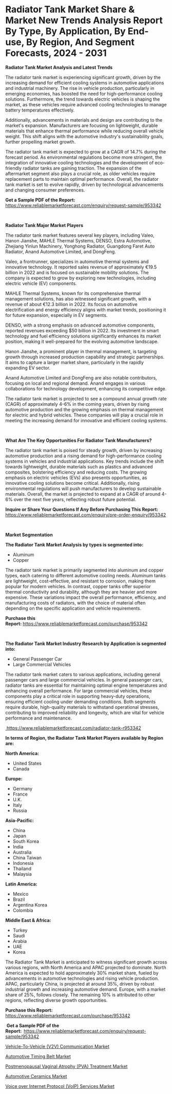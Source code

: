 <p><h1>Radiator Tank Market Share & Market New Trends Analysis Report By Type, By Application, By End-use, By Region, And Segment Forecasts, 2024 - 2031</h1></p><p><strong>Radiator Tank Market Analysis and Latest Trends</strong></p>
<p><p>The radiator tank market is experiencing significant growth, driven by the increasing demand for efficient cooling systems in automotive applications and industrial machinery. The rise in vehicle production, particularly in emerging economies, has boosted the need for high-performance cooling solutions. Furthermore, the trend towards electric vehicles is shaping the market, as these vehicles require advanced cooling technologies to manage battery temperatures effectively.</p><p>Additionally, advancements in materials and design are contributing to the market's expansion. Manufacturers are focusing on lightweight, durable materials that enhance thermal performance while reducing overall vehicle weight. This shift aligns with the automotive industry's sustainability goals, further propelling market growth.</p><p>The radiator tank market is expected to grow at a CAGR of 14.7% during the forecast period. As environmental regulations become more stringent, the integration of innovative cooling technologies and the development of eco-friendly radiator tanks are gaining traction. The expansion of the aftermarket segment also plays a crucial role, as older vehicles require replacement parts to maintain optimal performance. Overall, the radiator tank market is set to evolve rapidly, driven by technological advancements and changing consumer preferences.</p></p>
<p><strong>Get a Sample PDF of the Report:&nbsp;</strong> <a href="https://www.reliablemarketforecast.com/enquiry/request-sample/953342?utm_campaign=1080&utm_medium=2&utm_source=Github&utm_content=ia&utm_term=03112024&utm_id=radiator-tank">https://www.reliablemarketforecast.com/enquiry/request-sample/953342</a></p>
<p>&nbsp;</p>
<p><strong>Radiator Tank Major Market Players</strong></p>
<p><p>The radiator tank market features several key players, including Valeo, Hanon Jianshe, MAHLE Thermal Systems, DENSO, Estra Automotive, Zhejiang Yinlun Machinery, Yonghong Radiator, Guangdong Faret Auto Radiator, Anand Automotive Limited, and DongFeng. </p><p>Valeo, a frontrunner, specializes in automotive thermal systems and innovative technology. It reported sales revenue of approximately €19.5 billion in 2022 and is focused on sustainable mobility solutions. The company is expected to grow by exploring new technologies, including electric vehicle (EV) components.</p><p>MAHLE Thermal Systems, known for its comprehensive thermal management solutions, has also witnessed significant growth, with a revenue of about €12.3 billion in 2022. Its focus on automotive electrification and energy efficiency aligns with market trends, positioning it for future expansion, especially in EV segments.</p><p>DENSO, with a strong emphasis on advanced automotive components, reported revenues exceeding $50 billion in 2022. Its investment in smart technology and fuel efficiency solutions significantly enhances its market position, making it well-prepared for the evolving automotive landscape.</p><p>Hanon Jianshe, a prominent player in thermal management, is targeting growth through increased production capability and strategic partnerships. It aims to capture a larger market share, particularly in the rapidly expanding EV sector.</p><p>Anand Automotive Limited and DongFeng are also notable contributors, focusing on local and regional demand. Anand engages in various collaborations for technology development, enhancing its competitive edge.</p><p>The radiator tank market is projected to see a compound annual growth rate (CAGR) of approximately 4-6% in the coming years, driven by rising automotive production and the growing emphasis on thermal management for electric and hybrid vehicles. These companies will play a crucial role in meeting the increasing demand for innovative and efficient cooling systems.</p></p>
<p>&nbsp;</p>
<p><strong>What Are The Key Opportunities For Radiator Tank Manufacturers?</strong></p>
<p><p>The radiator tank market is poised for steady growth, driven by increasing automotive production and a rising demand for high-performance cooling systems in vehicles and industrial applications. Key trends include the shift towards lightweight, durable materials such as plastics and advanced composites, bolstering efficiency and reducing costs. The growing emphasis on electric vehicles (EVs) also presents opportunities, as innovative cooling solutions become critical. Additionally, rising environmental regulations will push manufacturers to develop sustainable materials. Overall, the market is projected to expand at a CAGR of around 4-6% over the next five years, reflecting robust future potential.</p></p>
<p><strong>Inquire or Share Your Questions If Any Before Purchasing This Report:</strong> <a href="https://www.reliablemarketforecast.com/enquiry/pre-order-enquiry/953342?utm_campaign=1080&utm_medium=2&utm_source=Github&utm_content=ia&utm_term=03112024&utm_id=radiator-tank">https://www.reliablemarketforecast.com/enquiry/pre-order-enquiry/953342</a></p>
<p>&nbsp;</p>
<p><strong>Market Segmentation</strong></p>
<p><strong>The Radiator Tank Market Analysis by types is segmented into:</strong></p>
<p><ul><li>Aluminum</li><li>Copper</li></ul></p>
<p><p>The radiator tank market is primarily segmented into aluminum and copper types, each catering to different automotive cooling needs. Aluminum tanks are lightweight, cost-effective, and resistant to corrosion, making them popular for modern vehicles. In contrast, copper tanks offer superior thermal conductivity and durability, although they are heavier and more expensive. These variations impact the overall performance, efficiency, and manufacturing costs of radiators, with the choice of material often depending on the specific application and vehicle requirements.</p></p>
<p><strong>Purchase this Report:&nbsp;</strong><a href="https://www.reliablemarketforecast.com/purchase/953342?utm_campaign=1080&utm_medium=2&utm_source=Github&utm_content=ia&utm_term=03112024&utm_id=radiator-tank">https://www.reliablemarketforecast.com/purchase/953342</a></p>
<p>&nbsp;</p>
<p><strong>The Radiator Tank Market Industry Research by Application is segmented into:</strong></p>
<p><ul><li>General Passenger Car</li><li>Large Commercial Vehicles</li></ul></p>
<p><p>The radiator tank market caters to various applications, including general passenger cars and large commercial vehicles. In general passenger cars, radiator tanks are essential for maintaining optimal engine temperatures and enhancing overall performance. For large commercial vehicles, these components play a critical role in supporting heavy-duty operations, ensuring efficient cooling under demanding conditions. Both segments require durable, high-quality materials to withstand operational stresses, contributing to improved reliability and longevity, which are vital for vehicle performance and maintenance.</p></p>
<p><a href="https://www.reliablemarketforecast.com/radiator-tank-r953342?utm_campaign=1080&utm_medium=2&utm_source=Github&utm_content=ia&utm_term=03112024&utm_id=radiator-tank">&nbsp;https://www.reliablemarketforecast.com/radiator-tank-r953342</a></p>
<p><strong>In terms of Region, the Radiator Tank Market Players available by Region are:</strong></p>
<p>
    <p> <strong> North America: </strong>
        <ul>
            <li>United States</li>
            <li>Canada</li>
        </ul>
        </p> 
    <p> <strong> Europe: </strong>
        <ul>
            <li>Germany</li>
            <li>France</li>
            <li>U.K.</li>
            <li>Italy</li>
            <li>Russia</li>
        </ul>
        </p> 
    <p> <strong> Asia-Pacific: </strong>
        <ul>
            <li>China</li>
            <li>Japan</li>
            <li>South Korea</li>
            <li>India</li>
            <li>Australia</li>
            <li>China Taiwan</li>
            <li>Indonesia</li>
            <li>Thailand</li>
            <li>Malaysia</li>
        </ul>
        </p> 
    <p> <strong> Latin America: </strong>
        <ul>
            <li>Mexico</li>
            <li>Brazil</li>
            <li>Argentina Korea</li>
            <li>Colombia</li>
        </ul>
        </p> 
    <p> <strong> Middle East & Africa: </strong>
        <ul>
            <li>Turkey</li>
            <li>Saudi</li>
            <li>Arabia</li>
            <li>UAE</li>
            <li>Korea</li>
        </ul>
    </p>
    </p>
<p><p>The Radiator Tank Market is anticipated to witness significant growth across various regions, with North America and APAC projected to dominate. North America is expected to hold approximately 30% market share, fueled by advancements in automotive technologies and rising vehicle production. APAC, particularly China, is projected at around 35%, driven by robust industrial growth and increasing automotive demand. Europe, with a market share of 25%, follows closely. The remaining 10% is attributed to other regions, reflecting diverse growth opportunities.</p></p>
<p><strong>Purchase this Report: </strong><a href="https://www.reliablemarketforecast.com/purchase/953342?utm_campaign=1080&utm_medium=2&utm_source=Github&utm_content=ia&utm_term=03112024&utm_id=radiator-tank">https://www.reliablemarketforecast.com/purchase/953342</a></p>
<p>&nbsp;<strong>Get a Sample PDF of the Report:&nbsp;&nbsp;</strong><a href="https://www.reliablemarketforecast.com/enquiry/request-sample/953342?utm_campaign=1080&utm_medium=2&utm_source=Github&utm_content=ia&utm_term=03112024&utm_id=radiator-tank">https://www.reliablemarketforecast.com/enquiry/request-sample/953342</a></p>
<p><strong></strong></p>
<p><p><a href="https://www.linkedin.com/pulse/comprehensive-vehicle-to-vehicle-v2v-communication-market-woaif?utm_campaign=1080&utm_medium=2&utm_source=Github&utm_content=ia&utm_term=03112024&utm_id=radiator-tank">Vehicle-To-Vehicle (V2V) Communication Market</a></p><p><a href="https://github.com/gareyratsepny/Market-Research-Report-List-1/blob/main/automotive-timing-belt-market.md?utm_campaign=1080&utm_medium=2&utm_source=Github&utm_content=ia&utm_term=03112024&utm_id=radiator-tank">Automotive Timing Belt Market</a></p><p><a href="https://issuu.com/reportprime-2/docs/postmenopausal-vaginal-atrophy-pva-_91015d44c4ef68?utm_campaign=1080&utm_medium=2&utm_source=Github&utm_content=ia&utm_term=03112024&utm_id=radiator-tank">Postmenopausal Vaginal Atrophy (PVA) Treatment Market</a></p><p><a href="https://github.com/lallietva4l/Market-Research-Report-List-1/blob/main/automotive-ceramics-market.md?utm_campaign=1080&utm_medium=2&utm_source=Github&utm_content=ia&utm_term=03112024&utm_id=radiator-tank">Automotive Ceramics Market</a></p><p><a href="https://www.linkedin.com/pulse/charting-future-comprehensive-analysis-global-voice-over-90r8f?utm_campaign=1080&utm_medium=2&utm_source=Github&utm_content=ia&utm_term=03112024&utm_id=radiator-tank">Voice over Internet Protocol (VoIP) Services Market</a></p></p>